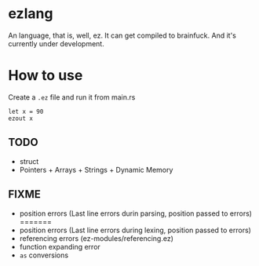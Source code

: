 # ezlang
An language, that is, well, ez. It can get compiled to brainfuck. And it's currently under development.

# How to use
Create a `.ez` file and run it from main.rs
```
let x = 90
ezout x
```

## TODO
* struct
* Pointers + Arrays + Strings + Dynamic Memory

## FIXME
* position errors (Last line errors durin parsing, position passed to errors)
=======
* position errors (Last line errors during lexing, position passed to errors)
* referencing errors (ez-modules/referencing.ez)
* function expanding error
* `as` conversions
